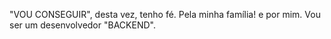 

"VOU CONSEGUIR", desta vez, tenho fé.
Pela minha família!
e por mim.
Vou ser um desenvolvedor "BACKEND".
